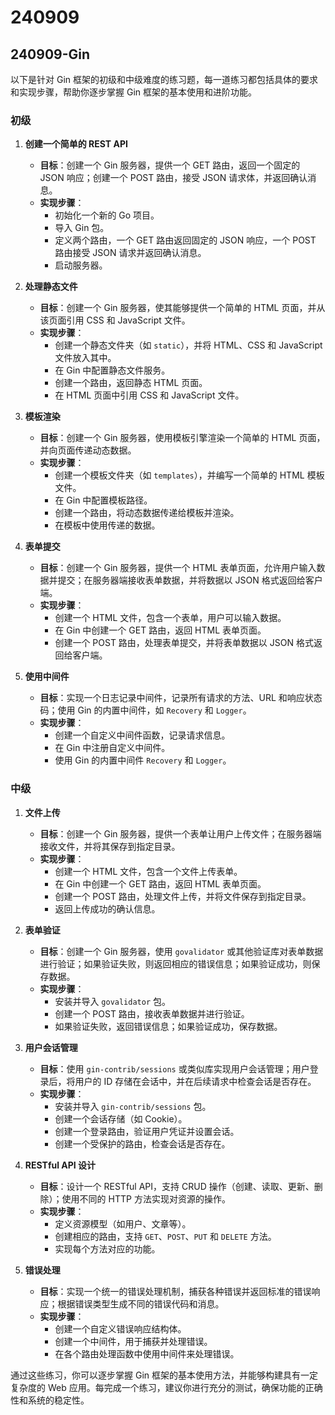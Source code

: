 # 240909

## 240909-Gin

以下是针对 Gin 框架的初级和中级难度的练习题，每一道练习都包括具体的要求和实现步骤，帮助你逐步掌握 Gin 框架的基本使用和进阶功能。

### 初级

1. **创建一个简单的 REST API**

   - **目标**：创建一个 Gin 服务器，提供一个 GET 路由，返回一个固定的 JSON 响应；创建一个 POST 路由，接受 JSON 请求体，并返回确认消息。 
   - **实现步骤**：
     - 初始化一个新的 Go 项目。
     - 导入 Gin 包。
     - 定义两个路由，一个 GET 路由返回固定的 JSON 响应，一个 POST 路由接受 JSON 请求并返回确认消息。
     - 启动服务器。

2. **处理静态文件**

   - **目标**：创建一个 Gin 服务器，使其能够提供一个简单的 HTML 页面，并从该页面引用 CSS 和 JavaScript 文件。
   - **实现步骤**：
     - 创建一个静态文件夹（如 `static`），并将 HTML、CSS 和 JavaScript 文件放入其中。
     - 在 Gin 中配置静态文件服务。
     - 创建一个路由，返回静态 HTML 页面。
     - 在 HTML 页面中引用 CSS 和 JavaScript 文件。

3. **模板渲染**

   - **目标**：创建一个 Gin 服务器，使用模板引擎渲染一个简单的 HTML 页面，并向页面传递动态数据。
   - **实现步骤**：
     - 创建一个模板文件夹（如 `templates`），并编写一个简单的 HTML 模板文件。
     - 在 Gin 中配置模板路径。
     - 创建一个路由，将动态数据传递给模板并渲染。
     - 在模板中使用传递的数据。

4. **表单提交**

   - **目标**：创建一个 Gin 服务器，提供一个 HTML 表单页面，允许用户输入数据并提交；在服务器端接收表单数据，并将数据以 JSON 格式返回给客户端。
   - **实现步骤**：
     - 创建一个 HTML 文件，包含一个表单，用户可以输入数据。
     - 在 Gin 中创建一个 GET 路由，返回 HTML 表单页面。
     - 创建一个 POST 路由，处理表单提交，并将表单数据以 JSON 格式返回给客户端。

5. **使用中间件**

   - **目标**：实现一个日志记录中间件，记录所有请求的方法、URL 和响应状态码；使用 Gin 的内置中间件，如 `Recovery` 和 `Logger`。
   - **实现步骤**：
     - 创建一个自定义中间件函数，记录请求信息。
     - 在 Gin 中注册自定义中间件。
     - 使用 Gin 的内置中间件 `Recovery` 和 `Logger`。

### 中级

1. **文件上传**

   - **目标**：创建一个 Gin 服务器，提供一个表单让用户上传文件；在服务器端接收文件，并将其保存到指定目录。
   - **实现步骤**：
     - 创建一个 HTML 文件，包含一个文件上传表单。
     - 在 Gin 中创建一个 GET 路由，返回 HTML 表单页面。
     - 创建一个 POST 路由，处理文件上传，并将文件保存到指定目录。
     - 返回上传成功的确认信息。

2. **表单验证**

   - **目标**：创建一个 Gin 服务器，使用 `govalidator` 或其他验证库对表单数据进行验证；如果验证失败，则返回相应的错误信息；如果验证成功，则保存数据。
   - **实现步骤**：
     - 安装并导入 `govalidator` 包。
     - 创建一个 POST 路由，接收表单数据并进行验证。
     - 如果验证失败，返回错误信息；如果验证成功，保存数据。

3. **用户会话管理**

   - **目标**：使用 `gin-contrib/sessions` 或类似库实现用户会话管理；用户登录后，将用户的 ID 存储在会话中，并在后续请求中检查会话是否存在。
   - **实现步骤**：
     - 安装并导入 `gin-contrib/sessions` 包。
     - 创建一个会话存储（如 Cookie）。
     - 创建一个登录路由，验证用户凭证并设置会话。
     - 创建一个受保护的路由，检查会话是否存在。

4. **RESTful API 设计**

   - **目标**：设计一个 RESTful API，支持 CRUD 操作（创建、读取、更新、删除）；使用不同的 HTTP 方法实现对资源的操作。
   - **实现步骤**：
     - 定义资源模型（如用户、文章等）。
     - 创建相应的路由，支持 `GET`、`POST`、`PUT` 和 `DELETE` 方法。
     - 实现每个方法对应的功能。

5. **错误处理**

   - **目标**：实现一个统一的错误处理机制，捕获各种错误并返回标准的错误响应；根据错误类型生成不同的错误代码和消息。
   - **实现步骤**：
     - 创建一个自定义错误响应结构体。
     - 创建一个中间件，用于捕获并处理错误。
     - 在各个路由处理函数中使用中间件来处理错误。

通过这些练习，你可以逐步掌握 Gin 框架的基本使用方法，并能够构建具有一定复杂度的 Web 应用。每完成一个练习，建议你进行充分的测试，确保功能的正确性和系统的稳定性。

